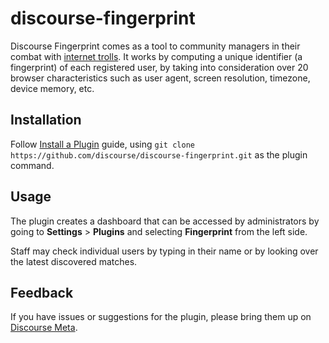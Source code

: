 # discourse-fingerprint

Discourse Fingerprint comes as a tool to community managers in their combat with [internet trolls](https://en.wikipedia.org/wiki/Internet_troll). It works by computing a unique identifier (a fingerprint) of each registered user, by taking into consideration over 20 browser characteristics such as user agent, screen resolution, timezone, device memory, etc.

## Installation

Follow [Install a Plugin](https://meta.discourse.org/t/install-a-plugin/19157) guide, using `git clone https://github.com/discourse/discourse-fingerprint.git` as the plugin command.

## Usage

The plugin creates a dashboard that can be accessed by administrators by going to **Settings** > **Plugins** and selecting **Fingerprint** from the left side.

Staff may check individual users by typing in their name or by looking over the latest discovered matches.

## Feedback

If you have issues or suggestions for the plugin, please bring them up on [Discourse Meta](https://meta.discourse.org/t/discourse-fingerprint-browser-fingerprinting-plugin/114890).
